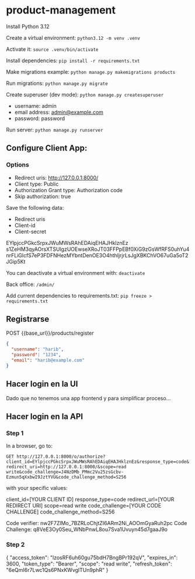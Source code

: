 # product-management

Install Python 3.12


Create a virtual environment: `python3.12 -m venv .venv`

Activate it: `source .venv/bin/activate`

Install dependencies: `pip install -r requirements.txt`

Make migrations example: `python manage.py makemigrations products`

Run migrations: `python manage.py migrate`

Create superuser (dev mode): `python manage.py createsuperuser`

- username: admin
- email address: admin@example.com
- password: password

Run server: `python manage.py runserver`

## Configure Client App:

### Options
- Redirect uris: http://127.0.0.1:8000/
- Client type: Public
- Authorization Grant type: Authorization code
- Skip authorization: true

Save the following data:
- Redirect uris
- Client-id
- Client-secret

EYlpjccPGkcSrpxJWuMWsRAhEDAiqEHAJHklznEz
s1ZeHM3qyAOrsXTSUlgzUOEwseXRoJT03FFPpEBf0XiG9zGsWfRFS0uhYu4nrFLiGlcfS7eP3FDFNHezMYbntDenOE3O4hthljrjrLsJgXBKChVO67uGa5oT2JGip5Kt


You can deactivate a virtual environment with: `deactivate`

Back office: `/admin/`

Add current dependencies to requirements.txt: `pip freeze > requirements.txt`




## Registrarse

POST {{base_url}}/products/register

```json
{
  "username": "harib",
  "password": "1234",
  "email": "harib@example.com"
}
```

## Hacer login en la UI

Dado que no tenemos una app frontend y para simplificar proceso...

## Hacer login en la API

### Step 1

In a browser, go to:

`GET http://127.0.0.1:8000/o/authorize?client_id=EYlpjccPGkcSrpxJWuMWsRAhEDAiqEHAJHklznEz&response_type=code&redirect_uri=http://127.0.0.1:8000/&scope=read write&code_challenge=J4NzDMb_PMmc2Vu25zsGcbv-Ezmun5qXxbwI9JztYVU&code_challenge_method=S256`

with your specific values:

client_id=\[YOUR CLIENT ID\] 
response_type=code
redirect_url=\[YOUR REDIRECT URI\]
scope=read write
code_challenge=\[YOUR CODE CHALLENGE\]
code_challenge_method=S256

Code verifier: nw2F7ZlMo_7BZRLoChjtZI6ARm2Ni_AOOmGyaRuh2pc
Code Challenge: q8VeE3Oy0Seu_WNbPnwL8ou7Sva1Uvuyn45d7gaaJ9o 

### Step 2

{
"access_token": "lzosRF6uh60gu75bdH7BngBPr192qV",
"expires_in": 3600,
"token_type": "Bearer",
"scope": "read write",
"refresh_token": "6eQmI6r7Lwc1Qs6PNxKWvglTUn9phR"
}